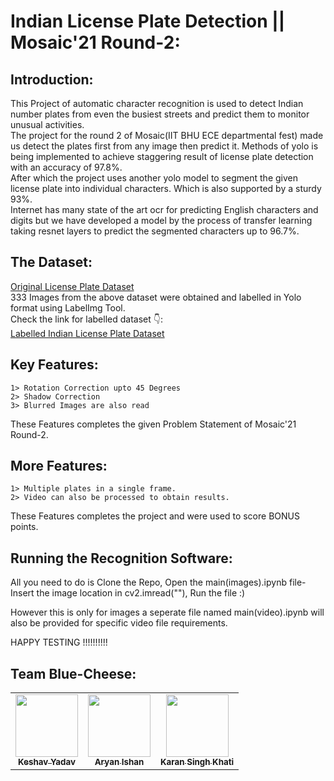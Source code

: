 # Indian License Plate Detection || Mosaic'21 Round-2:
## Introduction:
This Project of automatic character recognition is used to detect Indian number plates from even the busiest streets and predict them to monitor unusual activities.<br/>
The project for the round 2 of Mosaic(IIT BHU ECE departmental fest) made us detect the plates first from any image then predict it. Methods of yolo is being implemented to achieve staggering result of license plate detection with an accuracy of 97.8%.<br/>
After which the project uses another yolo model to segment the given license plate into individual characters. Which is also supported by a sturdy 93%.<br/>
Internet has many state of the art ocr for predicting English characters and digits but we have developed a model by the process of transfer learning taking resnet layers to predict the segmented characters up to 96.7%.<br/>

## The Dataset:
[Original License Plate Dataset](https://www.kaggle.com/thamizhsterio/indian-license-plates "LP dataset")<br/>
333 Images from the above dataset were obtained and labelled in Yolo format using LabelImg Tool.<br/>
Check the link for labelled dataset 👇:<br/>
[Labelled Indian License Plate Dataset](https://www.kaggle.com/thekeh/indian-license-plate-letter-segmentation-dataset "Labelled Dataset")

## Key Features:
	1> Rotation Correction upto 45 Degrees
	2> Shadow Correction 
	3> Blurred Images are also read
These Features completes the given Problem Statement of Mosaic'21 Round-2.

## More Features:
	1> Multiple plates in a single frame.
	2> Video can also be processed to obtain results.
These Features completes the project and were used to score BONUS points.
	
## Running the Recognition Software:
All you need to do is Clone the Repo, Open the main(images).ipynb file-
Insert the image location in cv2.imread("<location>"),
Run the file :)
  
However this is only for images a seperate file named main(video).ipynb
  will also be provided for specific video file requirements.

HAPPY TESTING !!!!!!!!!!



## Team Blue-Cheese:

<table>
   <td align="center">
      <a href="https://github.com/TheKeH20">
         <img src="https://avatars.githubusercontent.com/u/60650819?v=4" width="100px;" alt=""/>
         <br />
         <sub>
            <b>Keshav Yadav</b>
         </sub>
      </a>
      <br />
   </td>
   <td align="center">
      <a href="https://github.com/aryanishan1001">
         <img src="https://avatars.githubusercontent.com/u/54237311?v=4" width="100px;" alt=""/>
         <br />
         <sub>
            <b>Aryan Ishan</b>
         </sub>
      </a>
      <br />
   </td>
   <td align="center">
      <a href="https://github.com/karanskhati">
         <img src="https://avatars.githubusercontent.com/u/77573210?v=4" width="100px;" alt=""/>
         <br />
         <sub>
            <b>Karan Singh Khati</b>
         </sub>
      </a>
      <br />
   </td>
</table>
